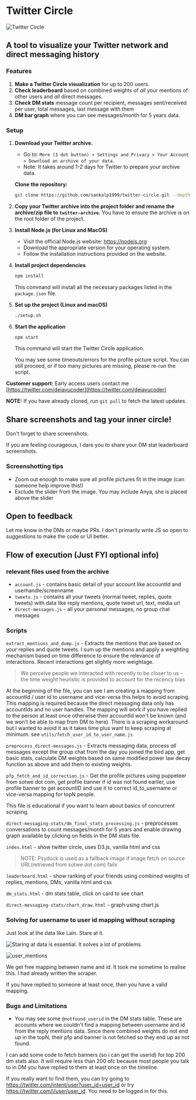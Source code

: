 # Twitter Circle

![Twitter Circle](static/twitter-circle.png)

## A tool to visualize your Twitter network and direct messaging history

### Features

1. **Make a Twitter Circle visualization** for up to 200 users.
2. **Check leaderboard** based on combined weights of *all* your mentions of other users and *all* direct messages.
3. **Check DM stats** message count per recipient, messages sent/received per user, total messages, last message with them
4. **DM bar graph** where you can see messages/month for 5 years data.

### Setup

1. **Download your Twitter archive.**

   - Go to: `More (3 dot button) > Settings and Privacy > Your Account > Download an archive of your data`.
   - Note: It takes around 1-2 days for Twitter to prepare your archive data.

   **Clone the repository:**

   ```bash
   git clone https://github.com/sankalp1999/twitter-circle.git --depth 1
   ```

2. **Copy your Twitter archive into the project folder and rename the archive/zip file to `twitter-archive`.** You have to ensure the archive is on the root folder of the project.

3. **Install Node.js (for Linux and MacOS)**

   - Visit the official Node.js website: <https://nodejs.org>
   - Download the appropriate version for your operating system.
   - Follow the installation instructions provided on the website.

4. **Install project dependencies**

   ```bash
   npm install
   ```

   This command will install all the necessary packages listed in the `package.json` file.

5. **Set up the project (Linux and macOS)**

   ```bash
   ./setup.sh
   ```

6. **Start the application**

   ```bash
   npm start
   ```

   This command will start the Twitter Circle application.

   You may see some timeouts/errors for the profile picture script. You can still proceed, or if too many pictures are missing, please re-run the script.

**Customer support:** Early access users contact me [https://twitter.com/dejavucoder](https://twitter.com/dejavucoder)

**NOTE:** If you have already cloned, run `git pull` to fetch the latest updates.

## Share screenshots and tag your inner circle!

Don't forget to share screenshots. 

If you are feeling courageous, I dare you to share your DM stat leaderboard screenshots.

### Screenshotting tips

- Zoom out enough to make sure all profile pictures fit in the image (can someone help improve this!)
- Exclude the slider from the image. You may include Anya, she is placed above the slider

## Open to feedback

Let me know in the DMs or maybe PRs. I don't primarily write JS so open to suggestions
to make the code or UI better.

## Flow of execution (Just FYI optional info)

### relevant files used from the archive

- `account.js` - contains basic detail of your account like accountId and userhandle/screenname 
- `tweets.js` - contains all your tweets (normal tweet, replies, quote tweets) with data like reply mentions, quote tweet url, text, media url
- `direct-messages.js` - all your personal messages, no group chat messages


### Scripts

`extract_mentions_and_dump.js` - Extracts the mentions that are based on *your* replies and quote tweets. I sum up the mentions and apply a weighting mechanism based on time difference to ensure the relevance of interactions. Recent interactions get slightly more weightage.

> We perceive people we interacted with recently to be closer to us - the time weight heuristic is provided to account for the recency bias

At the beginning of the file, you can see I am creating a mapping from accountId / user id to username and vice-versa this helps to avoid scraping. This mapping is required because the direct messaging data only has accountIds and no user handles.
The mapping will work if you have replied to the person at least once otherwise their accountId won't be known  (and we won't be able to map from DM to here). There is a scraping workaround but I wanted to avoid it  as it takes time plus want to keep scraping at minimum. see `utils/fetch_user_id_to_user_name.js`

`preprocess_direct-messages.js` - Extracts messaging data, process *all* messages except the group chat from the day you joined the bird app, get basic stats, calculate DM weights based on same modified power law decay function as above and add them to existing weights.

`pfp_fetch_and_id_correction.js` - Get the profile pictures using puppeteer from sotwe dot com, get profile banner if id was not found earlier, use profile banner to get accountID and use it to correct id_to_username or vice-versa mapping for topN people.

This file is educational if you want to learn about basics of concurrent scraping.

`direct-messaging-stats/dm_final_stats_processing.js` - preprocesses conversations to count messages/month for 5 years and enable drawing graph 
available by clicking on fields in the DM stats file.

`index.html` - show twitter circle, uses D3.js, vanilla html and css
> NOTE: Psyduck is used as a fallback image if image fetch on source URL(retrieved from sotwe dot com) fails

`leaderboard.html` - show ranking of your friends using combined weights of replies, mentions, DMs, vanilla html and css

`dm_stats.html` - dm stats table, click on card to see chart

`direct-messaging-stats/chart_draw.html` - graph using chart.js

### Solving for username to user id mapping without scraping

Just look at the data like Lain. Stare at it.

![Staring at data is essential. It solves a lot of problems. ](static/image.png)

![user_mentions](static/user_example.png)

We get free mapping between name and id. It took me sometime to realise this. I had already written the scraper.

If you have replied to someone at least once, then you have a valid mapping.


### Bugs and Limitations

- You may see some `@notfound_userid` in the DM stats table. These are accounts where we couldn't find a mapping between username and id from the reply mentions data. Since there combined weights do not end up in the topN, their pfp and banner is not fetched so they end up as not found.

I can add some code to fetch banners (so i can get the userid) for top 200 dm stats also. It will require less than 200 ofc because most people you talk to in DM you have replied to them at least once on the timeline.

If you really want to find them, you can try going to <https://twitter.com/intent/user?user_id=user_id> or try <https://twitter.com/i/user/user_id>. You need to be logged in for this.
